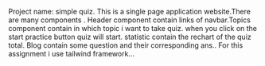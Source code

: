 Project name: simple quiz.
This is a single page application website.There are many components . Header component contain links of navbar.Topics component contain in which topic i want to take quiz. 
when you click on the start practice button quiz will start. 
statistic contain the rechart of the quiz total.
Blog contain some question and their corresponding ans..
For this assignment i use tailwind framework...